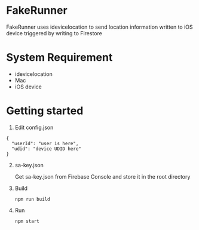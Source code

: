 # FakeRunner
FakeRunner uses idevicelocation to send location information written to iOS device triggered by writing to Firestore

# System Requirement
- idevicelocation
- Mac
- iOS device
  
# Getting started
1. Edit config.json

```
{
  "userId": "user is here",
  "udid": "device UDID here"
}
```

2. sa-key.json
   
   Get sa-key.json from Firebase Console and store it in the root directory

3. Build

   ```npm run build```

4. Run

   ```npm start```
